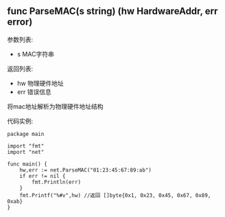 ## func ParseMAC(s string) (hw HardwareAddr, err error)

参数列表:

- s MAC字符串

返回列表:

- hw 物理硬件地址
- err 错误信息

将mac地址解析为物理硬件地址结构

代码实例:

	package main
	
	import "fmt"
	import "net"
	
	func main() {
		hw,err := net.ParseMAC("01:23:45:67:89:ab")
		if err != nil {
			fmt.Println(err)
		}
		fmt.Printf("%#v",hw) //返回 []byte{0x1, 0x23, 0x45, 0x67, 0x89, 0xab}
	}
